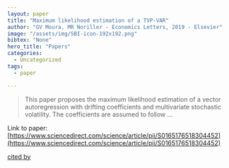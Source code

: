 ```yaml
---
layout: paper
title: "Maximum likelihood estimation of a TVP-VAR"
author: "GV Moura, MR Noriller - Economics Letters, 2019 - Elsevier"
image: "/assets/img/SBI-icon-192x192.png"
bibtex: "None"
hero_title: "Papers"
categories:
  - Uncategorized
tags:
  - paper

---
```

>This paper proposes the maximum likelihood estimation of a vector autoregression with drifting coefficients and multivariate stochastic volatility. The coefficients are assumed to follow …

Link to paper: [https://www.sciencedirect.com/science/article/pii/S0165176518304452](https://www.sciencedirect.com/science/article/pii/S0165176518304452)

[cited by](https://scholar.google.com/scholar?cites=14647568290229216931&as_sdt=2005&sciodt=0,5&hl=en&num=20)
